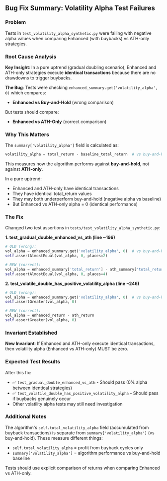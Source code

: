 ## Bug Fix Summary: Volatility Alpha Test Failures

### Problem
Tests in `test_volatility_alpha_synthetic.py` were failing with negative alpha values when comparing Enhanced (with buybacks) vs ATH-only strategies.

### Root Cause Analysis

**Key Insight**: In a pure uptrend (gradual doubling scenario), Enhanced and ATH-only strategies execute **identical transactions** because there are no drawdowns to trigger buybacks.

**The Bug**: Tests were checking `enhanced_summary.get('volatility_alpha', 0)` which compares:
- **Enhanced vs Buy-and-Hold** (wrong comparison)

But tests should compare:
- **Enhanced vs ATH-Only** (correct comparison)

### Why This Matters

The `summary['volatility_alpha']` field is calculated as:
```python
volatility_alpha = total_return - baseline_total_return  # vs buy-and-hold
```

This measures how the algorithm performs against **buy-and-hold**, not against **ATH-only**.

In a pure uptrend:
- Enhanced and ATH-only have identical transactions
- They have identical total_return values
- They may both underperform buy-and-hold (negative alpha vs baseline)
- But Enhanced vs ATH-only alpha = 0 (identical performance)

### The Fix

Changed two test assertions in `tests/test_volatility_alpha_synthetic.py`:

**1. test_gradual_double_enhanced_vs_ath (line ~196)**
```python
# OLD (wrong):
vol_alpha = enhanced_summary.get('volatility_alpha', 0)  # vs buy-and-hold
self.assertAlmostEqual(vol_alpha, 0, places=2)

# NEW (correct):
vol_alpha = enhanced_summary['total_return'] - ath_summary['total_return']
self.assertAlmostEqual(vol_alpha, 0, places=4)
```

**2. test_volatile_double_has_positive_volatility_alpha (line ~246)**
```python
# OLD (wrong):
vol_alpha = enhanced_summary.get('volatility_alpha', 0)  # vs buy-and-hold
self.assertGreater(vol_alpha, 0)

# NEW (correct):
vol_alpha = enhanced_return - ath_return
self.assertGreater(vol_alpha, 0)
```

### Invariant Established

**New Invariant**: If Enhanced and ATH-only execute identical transactions, then volatility alpha (Enhanced vs ATH-only) MUST be zero.

### Expected Test Results

After this fix:
- ✅ `test_gradual_double_enhanced_vs_ath` - Should pass (0% alpha between identical strategies)
- ✅ `test_volatile_double_has_positive_volatility_alpha` - Should pass if buybacks genuinely occur
- Other volatility alpha tests may still need investigation

### Additional Notes

The algorithm's `self.total_volatility_alpha` field (accumulated from buyback transactions) is separate from `summary['volatility_alpha']` (vs buy-and-hold). These measure different things:
- `self.total_volatility_alpha` = profit from buyback cycles only
- `summary['volatility_alpha']` = algorithm performance vs buy-and-hold baseline

Tests should use explicit comparison of returns when comparing Enhanced vs ATH-only.
